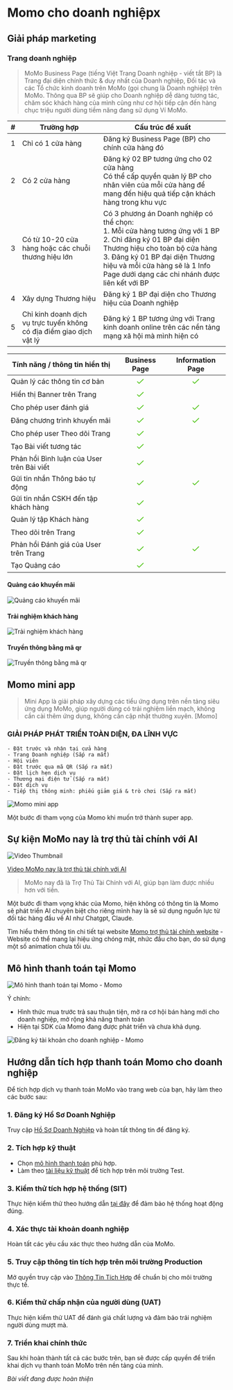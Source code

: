 # Momo cho doanh nghiệpx
## Giải pháp marketing

### Trang doanh nghiệp

>MoMo Business Page (tiếng Việt Trang Doanh nghiệp - viết tắt BP) là Trang đại diện chính thức & duy nhất của Doanh nghiệp, Đối tác và các Tổ chức kinh doanh trên MoMo (gọi chung là Doanh nghiệp) trên MoMo. Thông qua BP sẽ giúp cho Doanh nghiệp dễ dàng tương tác, chăm sóc khách hàng của mình cũng như cơ hội tiếp cận đến hàng chục triệu người dùng tiềm năng đang sử dụng Ví MoMo.

| #   | Trường hợp                                                           | Cấu trúc đề xuất                                                                                                                                                                                                                                                               |
| --- | -------------------------------------------------------------------- | ------------------------------------------------------------------------------------------------------------------------------------------------------------------------------------------------------------------------------------------------------------------------------ |
| 1   | Chỉ có 1 cửa hàng                                                    | Đăng ký Business Page (BP) cho chính cửa hàng đó                                                                                                                                                                                                                               |
| 2   | Có 2 cửa hàng                                                        | Đăng ký 02 BP tương ứng cho 02 cửa hàng  <br>Có thể cấp quyền quản lý BP cho nhân viên của mỗi cửa hàng để mang đến hiệu quả tiếp cận khách hàng trong khu vực                                                                                                                 |
| 3   | Có từ 10-20 cửa hàng hoặc các chuỗi thương hiệu lớn                  | Có 3 phương án Doanh nghiệp có thể chọn:  <br>1. Mỗi cửa hàng tương ứng với 1 BP  <br>2. Chỉ đăng ký 01 BP đại diện Thương hiệu cho toàn bộ cửa hàng  <br>3. Đăng ký 01 BP đại diện Thương hiệu và mỗi cửa hàng sẽ là 1 Info Page dưới dạng các chi nhánh được liên kết với BP |
| 4   | Xây dựng Thương hiệu                                                 | Đăng ký 1 BP đại diện cho Thương hiệu của Doanh nghiệp                                                                                                                                                                                                                         |
| 5   | Chỉ kinh doanh dịch vụ trực tuyến không có địa điểm giao dịch vật lý | Đăng ký 1 BP tương ứng với Trang kinh doanh online trên các nền tảng mạng xã hội mà mình hiện có                                                                                                                                                                               |



| Tính năng / thông tin hiển thị            |                                                                                                                                                                                                                      Business Page                                                                                                                                                                                                                      |                                                                                                                                                                                                                    Information Page                                                                                                                                                                                                                     |
| ----------------------------------------- | :-----------------------------------------------------------------------------------------------------------------------------------------------------------------------------------------------------------------------------------------------------------------------------------------------------------------------------------------------------------------------------------------------------------------------------------------------------: | :-----------------------------------------------------------------------------------------------------------------------------------------------------------------------------------------------------------------------------------------------------------------------------------------------------------------------------------------------------------------------------------------------------------------------------------------------------: |
| Quản lý các thông tin cơ bản              | ![](data:image/svg+xml;base64,PHN2ZyB3aWR0aD0iMjQiIGhlaWdodD0iMjQiIHZpZXdCb3g9IjAgMCAyNCAyNCIgeG1sbnM9Imh0dHA6Ly93d3cudzMub3JnLzIwMDAvc3ZnIj4KICAgIDxwYXRoIGQ9Im05LjA5IDE1LjQ5My0zLjE4LTMuMTM1YS45MDcuOTA3IDAgMCAwLTEuMjc0IDAgLjg4Ljg4IDAgMCAwIDAgMS4yNTRsMy43NTMgMy42OTdhMSAxIDAgMCAwIDEuNDA0IDBsOS41Ny05LjQyOGEuODguODggMCAwIDAgMC0xLjI1NC45MDcuOTA3IDAgMCAwLTEuMjcyIDBsLTkgOC44NjZ6IiBmaWxsPSIjNTJDNDFBIiBmaWxsLXJ1bGU9ImV2ZW5vZGQiLz4KPC9zdmc+Cg==) | ![](data:image/svg+xml;base64,PHN2ZyB3aWR0aD0iMjQiIGhlaWdodD0iMjQiIHZpZXdCb3g9IjAgMCAyNCAyNCIgeG1sbnM9Imh0dHA6Ly93d3cudzMub3JnLzIwMDAvc3ZnIj4KICAgIDxwYXRoIGQ9Im05LjA5IDE1LjQ5My0zLjE4LTMuMTM1YS45MDcuOTA3IDAgMCAwLTEuMjc0IDAgLjg4Ljg4IDAgMCAwIDAgMS4yNTRsMy43NTMgMy42OTdhMSAxIDAgMCAwIDEuNDA0IDBsOS41Ny05LjQyOGEuODguODggMCAwIDAgMC0xLjI1NC45MDcuOTA3IDAgMCAwLTEuMjcyIDBsLTkgOC44NjZ6IiBmaWxsPSIjNTJDNDFBIiBmaWxsLXJ1bGU9ImV2ZW5vZGQiLz4KPC9zdmc+Cg==) |
| Hiển thị Banner trên Trang                | ![](data:image/svg+xml;base64,PHN2ZyB3aWR0aD0iMjQiIGhlaWdodD0iMjQiIHZpZXdCb3g9IjAgMCAyNCAyNCIgeG1sbnM9Imh0dHA6Ly93d3cudzMub3JnLzIwMDAvc3ZnIj4KICAgIDxwYXRoIGQ9Im05LjA5IDE1LjQ5My0zLjE4LTMuMTM1YS45MDcuOTA3IDAgMCAwLTEuMjc0IDAgLjg4Ljg4IDAgMCAwIDAgMS4yNTRsMy43NTMgMy42OTdhMSAxIDAgMCAwIDEuNDA0IDBsOS41Ny05LjQyOGEuODguODggMCAwIDAgMC0xLjI1NC45MDcuOTA3IDAgMCAwLTEuMjcyIDBsLTkgOC44NjZ6IiBmaWxsPSIjNTJDNDFBIiBmaWxsLXJ1bGU9ImV2ZW5vZGQiLz4KPC9zdmc+Cg==) |                                                                                                                                                                                                                                                                                                                                                                                                                                                         |
| Cho phép user đánh giá                    | ![](data:image/svg+xml;base64,PHN2ZyB3aWR0aD0iMjQiIGhlaWdodD0iMjQiIHZpZXdCb3g9IjAgMCAyNCAyNCIgeG1sbnM9Imh0dHA6Ly93d3cudzMub3JnLzIwMDAvc3ZnIj4KICAgIDxwYXRoIGQ9Im05LjA5IDE1LjQ5My0zLjE4LTMuMTM1YS45MDcuOTA3IDAgMCAwLTEuMjc0IDAgLjg4Ljg4IDAgMCAwIDAgMS4yNTRsMy43NTMgMy42OTdhMSAxIDAgMCAwIDEuNDA0IDBsOS41Ny05LjQyOGEuODguODggMCAwIDAgMC0xLjI1NC45MDcuOTA3IDAgMCAwLTEuMjcyIDBsLTkgOC44NjZ6IiBmaWxsPSIjNTJDNDFBIiBmaWxsLXJ1bGU9ImV2ZW5vZGQiLz4KPC9zdmc+Cg==) | ![](data:image/svg+xml;base64,PHN2ZyB3aWR0aD0iMjQiIGhlaWdodD0iMjQiIHZpZXdCb3g9IjAgMCAyNCAyNCIgeG1sbnM9Imh0dHA6Ly93d3cudzMub3JnLzIwMDAvc3ZnIj4KICAgIDxwYXRoIGQ9Im05LjA5IDE1LjQ5My0zLjE4LTMuMTM1YS45MDcuOTA3IDAgMCAwLTEuMjc0IDAgLjg4Ljg4IDAgMCAwIDAgMS4yNTRsMy43NTMgMy42OTdhMSAxIDAgMCAwIDEuNDA0IDBsOS41Ny05LjQyOGEuODguODggMCAwIDAgMC0xLjI1NC45MDcuOTA3IDAgMCAwLTEuMjcyIDBsLTkgOC44NjZ6IiBmaWxsPSIjNTJDNDFBIiBmaWxsLXJ1bGU9ImV2ZW5vZGQiLz4KPC9zdmc+Cg==) |
| Đăng chương trình khuyến mãi              | ![](data:image/svg+xml;base64,PHN2ZyB3aWR0aD0iMjQiIGhlaWdodD0iMjQiIHZpZXdCb3g9IjAgMCAyNCAyNCIgeG1sbnM9Imh0dHA6Ly93d3cudzMub3JnLzIwMDAvc3ZnIj4KICAgIDxwYXRoIGQ9Im05LjA5IDE1LjQ5My0zLjE4LTMuMTM1YS45MDcuOTA3IDAgMCAwLTEuMjc0IDAgLjg4Ljg4IDAgMCAwIDAgMS4yNTRsMy43NTMgMy42OTdhMSAxIDAgMCAwIDEuNDA0IDBsOS41Ny05LjQyOGEuODguODggMCAwIDAgMC0xLjI1NC45MDcuOTA3IDAgMCAwLTEuMjcyIDBsLTkgOC44NjZ6IiBmaWxsPSIjNTJDNDFBIiBmaWxsLXJ1bGU9ImV2ZW5vZGQiLz4KPC9zdmc+Cg==) | ![](data:image/svg+xml;base64,PHN2ZyB3aWR0aD0iMjQiIGhlaWdodD0iMjQiIHZpZXdCb3g9IjAgMCAyNCAyNCIgeG1sbnM9Imh0dHA6Ly93d3cudzMub3JnLzIwMDAvc3ZnIj4KICAgIDxwYXRoIGQ9Im05LjA5IDE1LjQ5My0zLjE4LTMuMTM1YS45MDcuOTA3IDAgMCAwLTEuMjc0IDAgLjg4Ljg4IDAgMCAwIDAgMS4yNTRsMy43NTMgMy42OTdhMSAxIDAgMCAwIDEuNDA0IDBsOS41Ny05LjQyOGEuODguODggMCAwIDAgMC0xLjI1NC45MDcuOTA3IDAgMCAwLTEuMjcyIDBsLTkgOC44NjZ6IiBmaWxsPSIjNTJDNDFBIiBmaWxsLXJ1bGU9ImV2ZW5vZGQiLz4KPC9zdmc+Cg==) |
| Cho phép user Theo dõi Trang              | ![](data:image/svg+xml;base64,PHN2ZyB3aWR0aD0iMjQiIGhlaWdodD0iMjQiIHZpZXdCb3g9IjAgMCAyNCAyNCIgeG1sbnM9Imh0dHA6Ly93d3cudzMub3JnLzIwMDAvc3ZnIj4KICAgIDxwYXRoIGQ9Im05LjA5IDE1LjQ5My0zLjE4LTMuMTM1YS45MDcuOTA3IDAgMCAwLTEuMjc0IDAgLjg4Ljg4IDAgMCAwIDAgMS4yNTRsMy43NTMgMy42OTdhMSAxIDAgMCAwIDEuNDA0IDBsOS41Ny05LjQyOGEuODguODggMCAwIDAgMC0xLjI1NC45MDcuOTA3IDAgMCAwLTEuMjcyIDBsLTkgOC44NjZ6IiBmaWxsPSIjNTJDNDFBIiBmaWxsLXJ1bGU9ImV2ZW5vZGQiLz4KPC9zdmc+Cg==) |                                                                                                                                                                                                                                                                                                                                                                                                                                                         |
| Tạo Bài viết tương tác                    | ![](data:image/svg+xml;base64,PHN2ZyB3aWR0aD0iMjQiIGhlaWdodD0iMjQiIHZpZXdCb3g9IjAgMCAyNCAyNCIgeG1sbnM9Imh0dHA6Ly93d3cudzMub3JnLzIwMDAvc3ZnIj4KICAgIDxwYXRoIGQ9Im05LjA5IDE1LjQ5My0zLjE4LTMuMTM1YS45MDcuOTA3IDAgMCAwLTEuMjc0IDAgLjg4Ljg4IDAgMCAwIDAgMS4yNTRsMy43NTMgMy42OTdhMSAxIDAgMCAwIDEuNDA0IDBsOS41Ny05LjQyOGEuODguODggMCAwIDAgMC0xLjI1NC45MDcuOTA3IDAgMCAwLTEuMjcyIDBsLTkgOC44NjZ6IiBmaWxsPSIjNTJDNDFBIiBmaWxsLXJ1bGU9ImV2ZW5vZGQiLz4KPC9zdmc+Cg==) |                                                                                                                                                                                                                                                                                                                                                                                                                                                         |
| Phản hồi Bình luận của User trên Bài viết | ![](data:image/svg+xml;base64,PHN2ZyB3aWR0aD0iMjQiIGhlaWdodD0iMjQiIHZpZXdCb3g9IjAgMCAyNCAyNCIgeG1sbnM9Imh0dHA6Ly93d3cudzMub3JnLzIwMDAvc3ZnIj4KICAgIDxwYXRoIGQ9Im05LjA5IDE1LjQ5My0zLjE4LTMuMTM1YS45MDcuOTA3IDAgMCAwLTEuMjc0IDAgLjg4Ljg4IDAgMCAwIDAgMS4yNTRsMy43NTMgMy42OTdhMSAxIDAgMCAwIDEuNDA0IDBsOS41Ny05LjQyOGEuODguODggMCAwIDAgMC0xLjI1NC45MDcuOTA3IDAgMCAwLTEuMjcyIDBsLTkgOC44NjZ6IiBmaWxsPSIjNTJDNDFBIiBmaWxsLXJ1bGU9ImV2ZW5vZGQiLz4KPC9zdmc+Cg==) |                                                                                                                                                                                                                                                                                                                                                                                                                                                         |
| Gửi tin nhắn Thông báo tự động            | ![](data:image/svg+xml;base64,PHN2ZyB3aWR0aD0iMjQiIGhlaWdodD0iMjQiIHZpZXdCb3g9IjAgMCAyNCAyNCIgeG1sbnM9Imh0dHA6Ly93d3cudzMub3JnLzIwMDAvc3ZnIj4KICAgIDxwYXRoIGQ9Im05LjA5IDE1LjQ5My0zLjE4LTMuMTM1YS45MDcuOTA3IDAgMCAwLTEuMjc0IDAgLjg4Ljg4IDAgMCAwIDAgMS4yNTRsMy43NTMgMy42OTdhMSAxIDAgMCAwIDEuNDA0IDBsOS41Ny05LjQyOGEuODguODggMCAwIDAgMC0xLjI1NC45MDcuOTA3IDAgMCAwLTEuMjcyIDBsLTkgOC44NjZ6IiBmaWxsPSIjNTJDNDFBIiBmaWxsLXJ1bGU9ImV2ZW5vZGQiLz4KPC9zdmc+Cg==) | ![](data:image/svg+xml;base64,PHN2ZyB3aWR0aD0iMjQiIGhlaWdodD0iMjQiIHZpZXdCb3g9IjAgMCAyNCAyNCIgeG1sbnM9Imh0dHA6Ly93d3cudzMub3JnLzIwMDAvc3ZnIj4KICAgIDxwYXRoIGQ9Im05LjA5IDE1LjQ5My0zLjE4LTMuMTM1YS45MDcuOTA3IDAgMCAwLTEuMjc0IDAgLjg4Ljg4IDAgMCAwIDAgMS4yNTRsMy43NTMgMy42OTdhMSAxIDAgMCAwIDEuNDA0IDBsOS41Ny05LjQyOGEuODguODggMCAwIDAgMC0xLjI1NC45MDcuOTA3IDAgMCAwLTEuMjcyIDBsLTkgOC44NjZ6IiBmaWxsPSIjNTJDNDFBIiBmaWxsLXJ1bGU9ImV2ZW5vZGQiLz4KPC9zdmc+Cg==) |
| Gửi tin nhắn CSKH đến tập khách hàng      | ![](data:image/svg+xml;base64,PHN2ZyB3aWR0aD0iMjQiIGhlaWdodD0iMjQiIHZpZXdCb3g9IjAgMCAyNCAyNCIgeG1sbnM9Imh0dHA6Ly93d3cudzMub3JnLzIwMDAvc3ZnIj4KICAgIDxwYXRoIGQ9Im05LjA5IDE1LjQ5My0zLjE4LTMuMTM1YS45MDcuOTA3IDAgMCAwLTEuMjc0IDAgLjg4Ljg4IDAgMCAwIDAgMS4yNTRsMy43NTMgMy42OTdhMSAxIDAgMCAwIDEuNDA0IDBsOS41Ny05LjQyOGEuODguODggMCAwIDAgMC0xLjI1NC45MDcuOTA3IDAgMCAwLTEuMjcyIDBsLTkgOC44NjZ6IiBmaWxsPSIjNTJDNDFBIiBmaWxsLXJ1bGU9ImV2ZW5vZGQiLz4KPC9zdmc+Cg==) |                                                                                                                                                                                                                                                                                                                                                                                                                                                         |
| Quản lý tập Khách hàng                    | ![](data:image/svg+xml;base64,PHN2ZyB3aWR0aD0iMjQiIGhlaWdodD0iMjQiIHZpZXdCb3g9IjAgMCAyNCAyNCIgeG1sbnM9Imh0dHA6Ly93d3cudzMub3JnLzIwMDAvc3ZnIj4KICAgIDxwYXRoIGQ9Im05LjA5IDE1LjQ5My0zLjE4LTMuMTM1YS45MDcuOTA3IDAgMCAwLTEuMjc0IDAgLjg4Ljg4IDAgMCAwIDAgMS4yNTRsMy43NTMgMy42OTdhMSAxIDAgMCAwIDEuNDA0IDBsOS41Ny05LjQyOGEuODguODggMCAwIDAgMC0xLjI1NC45MDcuOTA3IDAgMCAwLTEuMjcyIDBsLTkgOC44NjZ6IiBmaWxsPSIjNTJDNDFBIiBmaWxsLXJ1bGU9ImV2ZW5vZGQiLz4KPC9zdmc+Cg==) |                                                                                                                                                                                                                                                                                                                                                                                                                                                         |
| Theo dõi trên Trang                       | ![](data:image/svg+xml;base64,PHN2ZyB3aWR0aD0iMjQiIGhlaWdodD0iMjQiIHZpZXdCb3g9IjAgMCAyNCAyNCIgeG1sbnM9Imh0dHA6Ly93d3cudzMub3JnLzIwMDAvc3ZnIj4KICAgIDxwYXRoIGQ9Im05LjA5IDE1LjQ5My0zLjE4LTMuMTM1YS45MDcuOTA3IDAgMCAwLTEuMjc0IDAgLjg4Ljg4IDAgMCAwIDAgMS4yNTRsMy43NTMgMy42OTdhMSAxIDAgMCAwIDEuNDA0IDBsOS41Ny05LjQyOGEuODguODggMCAwIDAgMC0xLjI1NC45MDcuOTA3IDAgMCAwLTEuMjcyIDBsLTkgOC44NjZ6IiBmaWxsPSIjNTJDNDFBIiBmaWxsLXJ1bGU9ImV2ZW5vZGQiLz4KPC9zdmc+Cg==) |                                                                                                                                                                                                                                                                                                                                                                                                                                                         |
| Phản hồi Đánh giá của User trên Trang     | ![](data:image/svg+xml;base64,PHN2ZyB3aWR0aD0iMjQiIGhlaWdodD0iMjQiIHZpZXdCb3g9IjAgMCAyNCAyNCIgeG1sbnM9Imh0dHA6Ly93d3cudzMub3JnLzIwMDAvc3ZnIj4KICAgIDxwYXRoIGQ9Im05LjA5IDE1LjQ5My0zLjE4LTMuMTM1YS45MDcuOTA3IDAgMCAwLTEuMjc0IDAgLjg4Ljg4IDAgMCAwIDAgMS4yNTRsMy43NTMgMy42OTdhMSAxIDAgMCAwIDEuNDA0IDBsOS41Ny05LjQyOGEuODguODggMCAwIDAgMC0xLjI1NC45MDcuOTA3IDAgMCAwLTEuMjcyIDBsLTkgOC44NjZ6IiBmaWxsPSIjNTJDNDFBIiBmaWxsLXJ1bGU9ImV2ZW5vZGQiLz4KPC9zdmc+Cg==) | ![](data:image/svg+xml;base64,PHN2ZyB3aWR0aD0iMjQiIGhlaWdodD0iMjQiIHZpZXdCb3g9IjAgMCAyNCAyNCIgeG1sbnM9Imh0dHA6Ly93d3cudzMub3JnLzIwMDAvc3ZnIj4KICAgIDxwYXRoIGQ9Im05LjA5IDE1LjQ5My0zLjE4LTMuMTM1YS45MDcuOTA3IDAgMCAwLTEuMjc0IDAgLjg4Ljg4IDAgMCAwIDAgMS4yNTRsMy43NTMgMy42OTdhMSAxIDAgMCAwIDEuNDA0IDBsOS41Ny05LjQyOGEuODguODggMCAwIDAgMC0xLjI1NC45MDcuOTA3IDAgMCAwLTEuMjcyIDBsLTkgOC44NjZ6IiBmaWxsPSIjNTJDNDFBIiBmaWxsLXJ1bGU9ImV2ZW5vZGQiLz4KPC9zdmc+Cg==) |
| Tạo Quảng cáo                             | ![](data:image/svg+xml;base64,PHN2ZyB3aWR0aD0iMjQiIGhlaWdodD0iMjQiIHZpZXdCb3g9IjAgMCAyNCAyNCIgeG1sbnM9Imh0dHA6Ly93d3cudzMub3JnLzIwMDAvc3ZnIj4KICAgIDxwYXRoIGQ9Im05LjA5IDE1LjQ5My0zLjE4LTMuMTM1YS45MDcuOTA3IDAgMCAwLTEuMjc0IDAgLjg4Ljg4IDAgMCAwIDAgMS4yNTRsMy43NTMgMy42OTdhMSAxIDAgMCAwIDEuNDA0IDBsOS41Ny05LjQyOGEuODguODggMCAwIDAgMC0xLjI1NC45MDcuOTA3IDAgMCAwLTEuMjcyIDBsLTkgOC44NjZ6IiBmaWxsPSIjNTJDNDFBIiBmaWxsLXJ1bGU9ImV2ZW5vZGQiLz4KPC9zdmc+Cg==) |                                                                                                                                                                                                                                                                                                                                                                                                                                                         |

#### Quảng cáo khuyến mãi
![Quảng cáo khuyến mãi](../../images/momo-cho-doanh-nghiep/quang-cao-khuyen-mai.png)
#### Trải nghiệm khách hàng
![Trải nghiệm khách hàng](../../images/momo-cho-doanh-nghiep/trai-nghiem-khach-hang.png)
#### Truyền thông bằng mã qr
![Truyền thông bằng mã qr](../../images/momo-cho-doanh-nghiep/truyen-thong-qr.png)


## Momo mini app
>Mini App là giải pháp xây dựng các tiểu ứng dụng trên nền tảng siêu ứng dụng MoMo, giúp người dùng có trải nghiệm liền mạch, không cần cài thêm ứng dụng, không cần cập nhật thường xuyên.
[Momo]

### GIẢI PHÁP PHÁT TRIỂN TOÀN DIỆN, ĐA LĨNH VỰC

    - Đặt trước và nhận tại cửa hàng
    - Trang Doanh nghiệp (Sắp ra mắt)
    - Hội viên
    - Đặt trước qua mã QR (Sắp ra mắt)
    - Đặt lịch hẹn dịch vụ
    - Thương mại điện tử (Sắp ra mắt)
    - Đặt dịch vụ
    - Tiếp thị thông minh: phiếu giảm giá & trò chơi (Sắp ra mắt)

![Momo mini app](../../images/momo-cho-doanh-nghiep/mini-app.png)

Một bước đi tham vọng của Momo khi muốn trở thành super app.

## Sự kiện MoMo nay là trợ thủ tài chính với AI

![Video Thumbnail](https://img.youtube.com/vi/YTVu0Aes9d8/0.jpg)

[Video MoMo nay là trợ thủ tài chính với AI](https://www.youtube.com/watch?v=YTVu0Aes9d8)

>MoMo nay đã là Trợ Thủ Tài Chính với AI, giúp bạn làm được nhiều hơn với tiền.

Một bước đi tham vọng khác của Momo, hiện không có thông tin là Momo sẽ phát triển AI chuyên biệt cho riêng mình hay là sẽ sử dụng nguồn lực từ đối tác hàng đầu về AI như Chatgpt, Claude.

Tìm hiểu thêm thông tin chi tiết tại website [Momo trợ thủ tài chính website](https://www.momo.vn/tro-thu-tai-chinh) - Website có thể mang lại hiệu ứng chóng mặt, nhức đầu cho bạn, do sử dụng một số animation chưa tối ưu.

## Mô hình thanh toán tại Momo
![Mô hình thanh toán tại Momo - Momo](../../images/momo-cho-doanh-nghiep/mo-hinh-thanh-toan.png)

Ý chính:
- Hình thức mua trước trả sau thuận tiện, mở ra cơ hội bán hàng mới cho doanh nghiệp, mở rộng khả năng thanh toán
- Hiện tại SDK của Momo đang được phát triển và chưa khả dụng.


![Đăng ký tài khoản cho doanh nghiệp - Momo](../../images/momo-cho-doanh-nghiep/dang-ky-tai-khoan.png)
## Hướng dẫn tích hợp thanh toán Momo cho doanh nghiệp

Để tích hợp dịch vụ thanh toán MoMo vào trang web của bạn, hãy làm theo các bước sau:

### 1. Đăng ký Hồ Sơ Doanh Nghiệp

Truy cập [Hồ Sơ Doanh Nghiệp](https://developers.momo.vn/v3/vi/docs/payment/onboarding/merchant-profile) và hoàn tất thông tin để đăng ký.

### 2. Tích hợp kỹ thuật

- Chọn [mô hình thanh toán](https://developers.momo.vn/v3/vi/docs/payment/guides/home) phù hợp.
- Làm theo [tài liệu kỹ thuật](https://developers.momo.vn/v3/vi/docs/payment/api/wallet/onetime) để tích hợp trên môi trường Test.

### 3. Kiểm thử tích hợp hệ thống (SIT)

Thực hiện kiểm thử theo hướng dẫn [tại đây](https://developers.momo.vn/v3/vi/docs/payment/onboarding/test-instructions) để đảm bảo hệ thống hoạt động đúng.

### 4. Xác thực tài khoản doanh nghiệp

Hoàn tất các yêu cầu xác thực theo hướng dẫn của MoMo.

### 5. Truy cập thông tin tích hợp trên môi trường Production

Mở quyền truy cập vào [Thông Tin Tích Hợp](https://developers.momo.vn/v3/vi/docs/payment/onboarding/integration-process#ch%E1%BB%A9ng-ch%E1%BB%89-b%E1%BA%A3o-m%E1%BA%ADt) để chuẩn bị cho môi trường thực tế.

### 6. Kiểm thử chấp nhận của người dùng (UAT)

Thực hiện kiểm thử UAT để đánh giá chất lượng và đảm bảo trải nghiệm người dùng mượt mà.

### 7. Triển khai chính thức

Sau khi hoàn thành tất cả các bước trên, bạn sẽ được cấp quyền để triển khai dịch vụ thanh toán MoMo trên nền tảng của mình.

_Bài viết đang được hoàn thiện_
